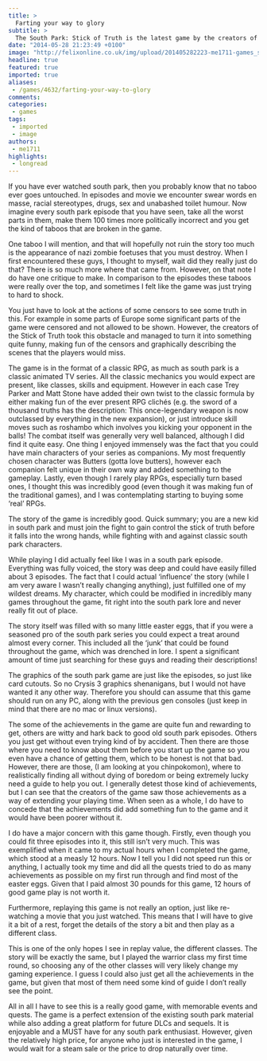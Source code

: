 ```yaml
---
title: >
  Farting your way to glory
subtitle: >
  The South Park: Stick of Truth is the latest game by the creators of the show of the same name (without the stick of truth bit) and was released march 2014. It is available on steam, Playstation 3 and Xbox 360 . After the epic trilogy that was the black friday parody of Game of Thrones that I really
date: "2014-05-28 21:23:49 +0100"
image: "http://felixonline.co.uk/img/upload/201405282223-me1711-games_stickoftruth2.jpg"
headline: true
featured: true
imported: true
aliases:
 - /games/4632/farting-your-way-to-glory
comments:
categories:
 - games
tags:
 - imported
 - image
authors:
 - me1711
highlights:
 - longread
---
```


If you have ever watched south park, then you probably know that no taboo ever goes untouched. In episodes and movie we encounter swear words en masse, racial stereotypes, drugs, sex and unabashed toilet humour. Now imagine every south park episode that you have seen, take all the worst parts in them, make them 100 times more politically incorrect and you get the kind of taboos that are broken in the game.

One taboo I will mention, and that will hopefully not ruin the story too much is the appearance of nazi zombie foetuses that you must destroy. When I first encountered these guys, I thought to myself, wait did they really just do that? There is so much more where that came from. However, on that note I do have one critique to make. In comparison to the episodes these taboos were really over the top, and sometimes I felt like the game was just trying to hard to shock.

You just have to look at the actions of some censors to see some truth in this. For example in some parts of Europe some significant parts of the game were censored and not allowed to be shown. However, the creators of the Stick of Truth took this obstacle and managed to turn it into something quite funny, making fun of the censors and graphically describing the scenes that the players would miss.

The game is in the format of a classic RPG, as much as south park is a classic animated TV series. All the classic mechanics you would expect are present, like classes, skills and equipment. However in each case Trey Parker and Matt Stone have added their own twist to the classic formula by either making fun of the ever present RPG clichés (e.g. the sword of a thousand truths has the description: This once-legendary weapon is now outclassed by everything in the new expansion), or just introduce skill moves such as roshambo which involves you kicking your opponent in the balls! The combat itself was generally very well balanced, although I did find it quite easy. One thing I enjoyed immensely was the fact that you could have main characters of your series as companions. My most frequently chosen character was Butters (gotta love butters), however each companion felt unique in their own way and added something to the gameplay. Lastly, even though I rarely play RPGs, especially turn based ones, I thought this was incredibly good (even though it was making fun of the traditional games), and I was contemplating starting to buying some ‘real’ RPGs.

The story of the game is incredibly good. Quick summary; you are a new kid in south park and must join the fight to gain control the stick of truth before it falls into the wrong hands, while fighting with and against classic south park characters.

While playing I did actually feel like I was in a south park episode. Everything was fully voiced, the story was deep and could have easily filled about 3 episodes. The fact that I could actual ‘influence’ the story (while I am very aware I wasn’t really changing anything), just fulfilled one of my wildest dreams. My character, which could be modified in incredibly many games throughout the game, fit right into the south park lore and never really fit out of place.

The story itself was filled with so many little easter eggs, that if you were a seasoned pro of the south park series you could expect a treat around almost every corner. This included all the ‘junk’ that could be found throughout the game, which was drenched in lore. I spent a significant amount of time just searching for these guys and reading their descriptions!

The graphics of the south park game are just like the episodes, so just like card cutouts. So no Crysis 3 graphics shenanigans, but I would not have wanted it any other way. Therefore you should can assume that this game should run on any PC, along with the previous gen consoles (just keep in mind that there are no mac or linux versions).

The some of the achievements in the game are quite fun and rewarding to get, others are witty and hark back to good old south park episodes. Others you just get without even trying kind of by accident. Then there are those where you need to know about them before you start up the game so you even have a chance of getting them, which to be honest is not that bad. However, there are those, (I am looking at you chinpokomon), where to realistically finding all without dying of boredom or being extremely lucky need a guide to help you out. I generally detest those kind of achievements, but I can see that the creators of the game saw those achievements as a way of extending your playing time. When seen as a whole, I do have to concede that the achievements did add something fun to the game and it would have been poorer without it.

I do have a major concern with this game though. Firstly, even though you could fit three episodes into it, this still isn’t very much. This was exemplified when it came to my actual hours when I completed the game, which stood at a measly 12 hours. Now I tell you I did not speed run this or anything, I actually took my time and did all the quests tried to do as many achievements as possible on my first run through and find most of the easter eggs. Given that I paid almost 30 pounds for this game, 12 hours of good game play is not worth it.

Furthermore, replaying this game is not really an option, just like re-watching a movie that you just watched. This means that I will have to give it a bit of a rest, forget the details of the story a bit and then play as a different class.

This is one of the only hopes I see in replay value, the different classes. The story will be exactly the same, but I played the warrior class my first time round, so choosing any of the other classes will very likely change my gaming experience. I guess I could also just get all the achievements in the game, but given that most of them need some kind of guide I don’t really see the point.

All in all I have to see this is a really good game, with memorable events and quests. The game is a perfect extension of the existing south park material while also adding a great platform for future DLCs and sequels. It is enjoyable and a MUST have for any south park enthusiast. However, given the relatively high price, for anyone who just is interested in the game, I would wait for a steam sale or the price to drop naturally over time.
